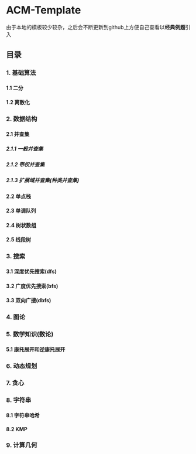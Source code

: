 # ACM-Template
由于本地的模板较少较杂，之后会不断更新到github上方便自己查看以**经典例题**引入

## 目录

### 1. 基础算法

#### 1.1 二分

#### 1.2 离散化



### 2. 数据结构

#### 2.1 并查集

##### 2.1.1 一般并查集
##### 2.1.2 带权并查集
##### 2.1.3 扩展域并查集(种类并查集)


#### 2.2 单点栈

#### 2.3 单调队列

#### 2.4 树状数组

#### 2.5 线段树


### 3. 搜索

#### 3.1 深度优先搜索(dfs)
#### 3.2 广度优先搜索(bfs)
#### 3.3 双向广搜(dbfs)

### 4. 图论



### 5. 数学知识(数论)

#### 5.1 康托展开和逆康托展开


### 6. 动态规划


### 7. 贪心


### 8. 字符串

#### 8.1 字符串哈希
#### 8.2 KMP


### 9. 计算几何

